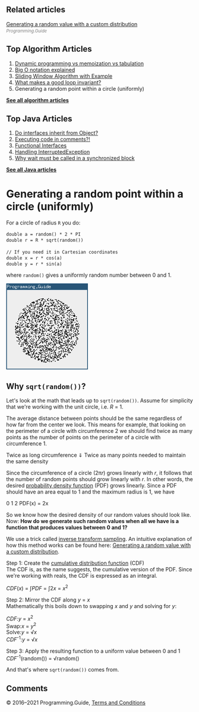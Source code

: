 



## Related articles

[Generating a random value with a custom distribution](generate-random-value-with-distribution.html)  
<span style="color: grey; font-style: italic; font-size: smaller">Programming.Guide</span>

## Top Algorithm Articles

1.  [Dynamic programming vs memoization vs tabulation](dynamic-programming-vs-memoization-vs-tabulation.html)
2.  [Big O notation explained](big-o-notation-explained.html)
3.  [Sliding Window Algorithm with Example](sliding-window-example.html)
4.  [What makes a good loop invariant?](what-makes-a-good-loop-invariant.html)
5.  Generating a random point within a circle (uniformly)

[**See all algorithm articles**](algorithms.html)



## Top Java Articles

1.  [Do interfaces inherit from Object?](java/do-interfaces-inherit-from-object.html)
2.  [Executing code in comments?!](java/executing-code-in-comments.html)
3.  [Functional Interfaces](java/functional-interfaces.html)
4.  [Handling InterruptedException](java/handling-interrupted-exceptions.html)
5.  [Why wait must be called in a synchronized block](java/why-wait-must-be-in-synchronized.html)

[**See all Java articles**](java/index.html)

# Generating a random point within a circle (uniformly)

For a circle of radius `R` you do:

    double a = random() * 2 * PI
    double r = R * sqrt(random())

    // If you need it in Cartesian coordinates
    double x = r * cos(a)
    double y = r * sin(a)

where `random()` gives a uniformly random number between 0 and 1.

![Screenshot of many random points](random-point-within-circle/demo-screenshot.png)

## Why `sqrt(random())`?

Let's look at the math that leads up to `sqrt(random())`. Assume for simplicity that we're working with the unit circle, i.e. *R* = 1.

The average distance between points should be the same regardless of how far from the center we look. This means for example, that looking on the perimeter of a circle with circumference 2 we should find twice as many points as the number of points on the perimeter of a circle with circumference 1.

Twice as long circumference ⇓ Twice as many points needed to maintain the same density

Since the circumference of a circle (2π*r*) grows linearly with _r_, it follows that the number of random points should grow linearly with _r_. In other words, the desired [probability density function](https://en.wikipedia.org/wiki/Probability_density_function) (PDF) grows linearly. Since a PDF should have an area equal to 1 and the maximum radius is 1, we have

0 1 2 PDF(x) = 2x

So we know how the desired density of our random values should look like. Now: **How do we generate such random values when all we have is a function that produces values between 0 and 1?**

We use a trick called [inverse transform sampling](https://en.wikipedia.org/wiki/Inverse_transform_sampling). An intuitive explanation of how this method works can be found here: [Generating a random value with a custom distribution](generate-random-value-with-distribution.html).

Step 1: Create the [cumulative distribution function](https://en.wikipedia.org/wiki/Cumulative_distribution_function) (CDF)  
The CDF is, as the name suggests, the cumulative version of the PDF. Since we're working with reals, the CDF is expressed as an integral.

_CDF_(_x_) = ∫*PDF* = ∫2*x* = _x_<sup>2</sup>

Step 2: Mirror the CDF along _y_ = _x_  
Mathematically this boils down to swapping _x_ and _y_ and solving for _y_:

<span class="row-label">_CDF_:</span>_y_ = _x_<sup>2</sup>  
<span class="row-label">Swap:</span>_x_ = _y_<sup>2</sup>  
<span class="row-label">Solve:</span>_y_ = √*x*  
<span class="row-label">_CDF_<sup>-1</sup>:</span>_y_ = √*x*

Step 3: Apply the resulting function to a uniform value between 0 and 1  
_CDF_<sup>-1</sup>(random()) = √random()

And that's where `sqrt(random())` comes from.

## Comments



© 2016–2021 Programming.Guide, [Terms and Conditions](terms-and-conditions.html)

